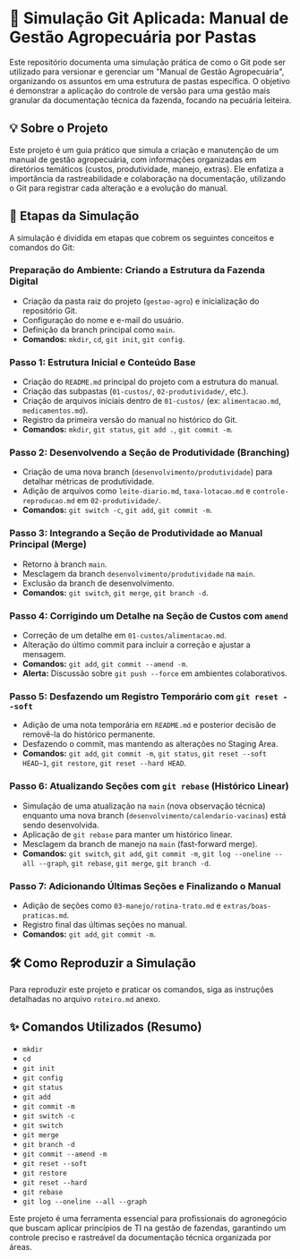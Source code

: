# 🌿 Simulação Git Aplicada: Manual de Gestão Agropecuária por Pastas

Este repositório documenta uma simulação prática de como o Git pode ser utilizado para versionar e gerenciar um "Manual de Gestão Agropecuária", organizando os assuntos em uma estrutura de pastas específica. O objetivo é demonstrar a aplicação do controle de versão para uma gestão mais granular da documentação técnica da fazenda, focando na pecuária leiteira.

## 💡 Sobre o Projeto

Este projeto é um guia prático que simula a criação e manutenção de um manual de gestão agropecuária, com informações organizadas em diretórios temáticos (custos, produtividade, manejo, extras). Ele enfatiza a importância da rastreabilidade e colaboração na documentação, utilizando o Git para registrar cada alteração e a evolução do manual.

## 🎯 Etapas da Simulação

A simulação é dividida em etapas que cobrem os seguintes conceitos e comandos do Git:

### Preparação do Ambiente: Criando a Estrutura da Fazenda Digital

- Criação da pasta raiz do projeto (`gestao-agro`) e inicialização do repositório Git.
- Configuração do nome e e-mail do usuário.
- Definição da branch principal como `main`.
- **Comandos:** `mkdir`, `cd`, `git init`, `git config`.

### Passo 1: Estrutura Inicial e Conteúdo Base

- Criação do `README.md` principal do projeto com a estrutura do manual.
- Criação das subpastas (`01-custos/`, `02-produtividade/`, etc.).
- Criação de arquivos iniciais dentro de `01-custos/` (ex: `alimentacao.md`, `medicamentos.md`).
- Registro da primeira versão do manual no histórico do Git.
- **Comandos:** `mkdir`, `git status`, `git add .`, `git commit -m`.

### Passo 2: Desenvolvendo a Seção de Produtividade (Branching)

- Criação de uma nova branch (`desenvolvimento/produtividade`) para detalhar métricas de produtividade.
- Adição de arquivos como `leite-diario.md`, `taxa-lotacao.md` e `controle-reproducao.md` em `02-produtividade/`.
- **Comandos:** `git switch -c`, `git add`, `git commit -m`.

### Passo 3: Integrando a Seção de Produtividade ao Manual Principal (Merge)

- Retorno à branch `main`.
- Mesclagem da branch `desenvolvimento/produtividade` na `main`.
- Exclusão da branch de desenvolvimento.
- **Comandos:** `git switch`, `git merge`, `git branch -d`.

### Passo 4: Corrigindo um Detalhe na Seção de Custos com `amend`

- Correção de um detalhe em `01-custos/alimentacao.md`.
- Alteração do último commit para incluir a correção e ajustar a mensagem.
- **Comandos:** `git add`, `git commit --amend -m`.
- **Alerta:** Discussão sobre `git push --force` em ambientes colaborativos.

### Passo 5: Desfazendo um Registro Temporário com `git reset --soft`

- Adição de uma nota temporária em `README.md` e posterior decisão de removê-la do histórico permanente.
- Desfazendo o commit, mas mantendo as alterações no Staging Area.
- **Comandos:** `git add`, `git commit -m`, `git status`, `git reset --soft HEAD~1`, `git restore`, `git reset --hard HEAD`.

### Passo 6: Atualizando Seções com `git rebase` (Histórico Linear)

- Simulação de uma atualização na `main` (nova observação técnica) enquanto uma nova branch (`desenvolvimento/calendario-vacinas`) está sendo desenvolvida.
- Aplicação de `git rebase` para manter um histórico linear.
- Mesclagem da branch de manejo na `main` (fast-forward merge).
- **Comandos:** `git switch`, `git add`, `git commit -m`, `git log --oneline --all --graph`, `git rebase`, `git merge`, `git branch -d`.

### Passo 7: Adicionando Últimas Seções e Finalizando o Manual

- Adição de seções como `03-manejo/rotina-trato.md` e `extras/boas-praticas.md`.
- Registro final das últimas seções no manual.
- **Comandos:** `git add`, `git commit -m`.

## 🛠️ Como Reproduzir a Simulação

Para reproduzir este projeto e praticar os comandos, siga as instruções detalhadas no arquivo `roteiro.md` anexo.

## ✨ Comandos Utilizados (Resumo)

- `mkdir`
- `cd`
- `git init`
- `git config`
- `git status`
- `git add`
- `git commit -m`
- `git switch -c`
- `git switch`
- `git merge`
- `git branch -d`
- `git commit --amend -m`
- `git reset --soft`
- `git restore`
- `git reset --hard`
- `git rebase`
- `git log --oneline --all --graph`

Este projeto é uma ferramenta essencial para profissionais do agronegócio que buscam aplicar princípios de TI na gestão de fazendas, garantindo um controle preciso e rastreável da documentação técnica organizada por áreas.
